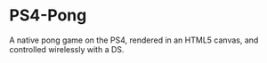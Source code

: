 # PS4-Pong
A native pong game on the PS4, rendered in an HTML5 canvas, and controlled wirelessly with a DS.